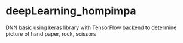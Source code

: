 # deepLearning_hompimpa
DNN basic using keras library with TensorFlow backend to determine picture of hand paper, rock, scissors
